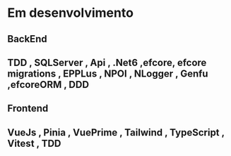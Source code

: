 <h1> Em desenvolvimento </h1>
<h2>BackEnd</h2>
<h2> TDD , SQLServer , Api , .Net6 ,efcore, efcore migrations , EPPLus , NPOI , NLogger , Genfu ,efcoreORM , DDD</h2> 
<h2>Frontend</h2>
<h2>VueJs ,  Pinia , VuePrime , Tailwind , TypeScript , Vitest , TDD </h2>
  
 
